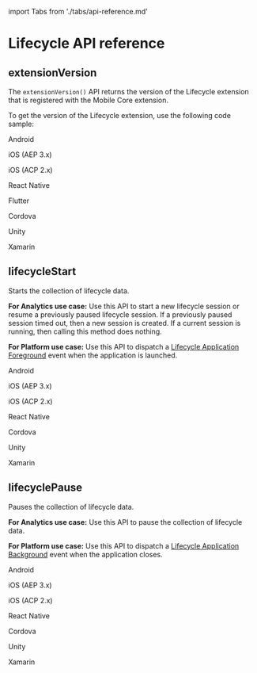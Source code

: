 import Tabs from './tabs/api-reference.md'

# Lifecycle API reference

## extensionVersion

The `extensionVersion()` API returns the version of the Lifecycle extension that is registered with the Mobile Core extension.

To get the version of the Lifecycle extension, use the following code sample:

<TabsBlock orientation="horizontal" slots="heading, content" repeat="8"/>

Android

<Tabs query="platform=android&api=extension-version"/>

iOS (AEP 3.x)

<Tabs query="platform=ios-aep&api=extension-version"/>

iOS (ACP 2.x)

<Tabs query="platform=ios-acp&api=extension-version"/>

React Native

<Tabs query="platform=react-native&api=extension-version"/>

Flutter

<Tabs query="platform=flutter&api=extension-version"/>

Cordova

<Tabs query="platform=cordova&api=extension-version"/>

Unity

<Tabs query="platform=unity&api=extension-version"/>

Xamarin

<Tabs query="platform=xamarin&api=extension-version"/>

## lifecycleStart

Starts the collection of lifecycle data.

**For Analytics use case:** Use this API to start a new lifecycle session or resume a previously paused lifecycle session. If a previously paused session timed out, then a new session is created. If a current session is running, then calling this method does nothing.

**For Platform use case:** Use this API to dispatch a [Lifecycle Application Foreground](./event-reference.md#lifecycle-application-foreground) event when the application is launched.

<TabsBlock orientation="horizontal" slots="heading, content" repeat="7"/>

Android

<Tabs query="platform=android&api=lifecycle-start"/>

iOS (AEP 3.x)

<Tabs query="platform=ios-aep&api=lifecycle-start"/>

iOS (ACP 2.x)

<Tabs query="platform=ios-acp&api=lifecycle-start"/>

React Native

<Tabs query="platform=react-native&api=lifecycle-start"/>

Cordova

<Tabs query="platform=cordova&api=lifecycle-start"/>

Unity

<Tabs query="platform=unity&api=lifecycle-start"/>

Xamarin

<Tabs query="platform=xamarin&api=lifecycle-start"/>

## lifecyclePause

Pauses the collection of lifecycle data.

**For Analytics use case:** Use this API to pause the collection of lifecycle data.

**For Platform use case:** Use this API to dispatch a [Lifecycle Application Background](./event-reference.md#lifecycle-application-background) event when the application closes.

<TabsBlock orientation="horizontal" slots="heading, content" repeat="7"/>

Android

<Tabs query="platform=android&api=lifecycle-pause"/>

iOS (AEP 3.x)

<Tabs query="platform=ios-aep&api=lifecycle-pause"/>

iOS (ACP 2.x)

<Tabs query="platform=ios-acp&api=lifecycle-pause"/>

React Native

<Tabs query="platform=react-native&api=lifecycle-pause"/>

Cordova

<Tabs query="platform=cordova&api=lifecycle-pause"/>

Unity

<Tabs query="platform=unity&api=lifecycle-pause"/>

Xamarin

<Tabs query="platform=xamarin&api=lifecycle-pause"/>

